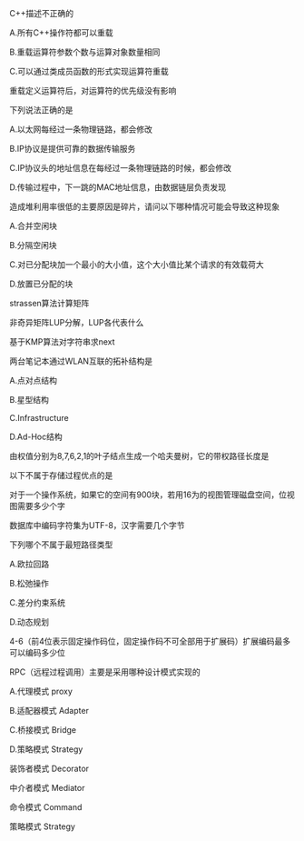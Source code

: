 C++描述不正确的

A.所有C++操作符都可以重载

B.重载运算符参数个数与运算对象数量相同

C.可以通过类成员函数的形式实现运算符重载

重载定义运算符后，对运算符的优先级没有影响



下列说法正确的是

A.以太网每经过一条物理链路，都会修改

B.IP协议是提供可靠的数据传输服务

C.IP协议头的地址信息在每经过一条物理链路的时候，都会修改

D.传输过程中，下一跳的MAC地址信息，由数据链层负责发现



造成堆利用率很低的主要原因是碎片，请问以下哪种情况可能会导致这种现象

A.合并空闲块

B.分隔空闲块

C.对已分配块加一个最小的大小值，这个大小值比某个请求的有效载荷大

D.放置已分配的块



strassen算法计算矩阵



非奇异矩阵LUP分解，LUP各代表什么



基于KMP算法对字符串求next



两台笔记本通过WLAN互联的拓补结构是

A.点对点结构

B.星型结构

C.Infrastructure

D.Ad-Hoc结构



由权值分别为8,7,6,2,1的叶子结点生成一个哈夫曼树，它的带权路径长度是



以下不属于存储过程优点的是





对于一个操作系统，如果它的空间有900块，若用16为的视图管理磁盘空间，位视图需要多少个字



数据库中编码字符集为UTF-8，汉字需要几个字节



下列哪个不属于最短路径类型

A.欧拉回路

B.松弛操作

C.差分约束系统

D.动态规划



4-6（前4位表示固定操作码位，固定操作码不可全部用于扩展码）扩展编码最多可以编码多少位



RPC（远程过程调用）主要是采用哪种设计模式实现的

A.代理模式 proxy

B.适配器模式 Adapter

C.桥接模式 Bridge

D.策略模式 Strategy



装饰者模式 Decorator

中介者模式 Mediator

命令模式 Command

策略模式 Strategy